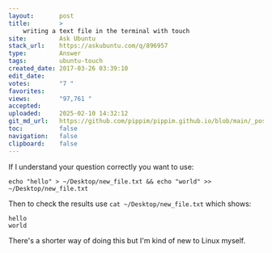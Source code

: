 ```yaml
---
layout:       post
title:        >
    writing a text file in the terminal with touch
site:         Ask Ubuntu
stack_url:    https://askubuntu.com/q/896957
type:         Answer
tags:         ubuntu-touch
created_date: 2017-03-26 03:39:10
edit_date:    
votes:        "7 "
favorites:    
views:        "97,761 "
accepted:     
uploaded:     2025-02-10 14:32:12
git_md_url:   https://github.com/pippim/pippim.github.io/blob/main/_posts/2017/2017-03-26-writing-a-text-file-in-the-terminal-with-touch.md
toc:          false
navigation:   false
clipboard:    false
---
```


If I understand your question correctly you want to use:

``` 
echo "hello" > ~/Desktop/new_file.txt && echo "world" >> ~/Desktop/new_file.txt
```

Then to check the results use `cat ~/Desktop/new_file.txt` which shows:

``` 
hello
world
```

There's a shorter way of doing this but I'm kind of new to Linux myself.
